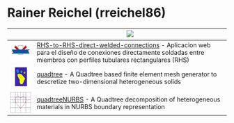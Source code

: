# Rainer Reichel (rreichel86)

| | <img src="" alt=" " width="50px"/>|
| --- | --- |
| <img src="https://github.com/rreichel86/RHS-to-RHS-direct-welded-connections/blob/8e8198a217172292523ec0176b7d8fad18d4ec09/imagenes/icono-128.png" alt=""/> | [RHS-to-RHS-direct-welded-connections](https://github.com/rreichel86/RHS-to-RHS-direct-welded-connections) - Aplicacion web para el diseño de conexiones directamente soldadas entre miembros con perfiles tubulares rectangulares (RHS) |
| <img src="https://github.com/rreichel86/quadtree/blob/6d73395c9ea051a2341df22b1a26a19e337ed64e/Examples/Images/YetiFootprint.png" alt=" " width="150px"/> | [quadtree](https://github.com/rreichel86/quadtree) - A Quadtree based finite element mesh generator to descretize two-dimensional heterogeneous solids |
| <img src="https://github.com/rreichel86/quadtreeNURBS/blob/c53cecc099400d63fd5bc36dfe50accd0ddf4360/Images/HeartQuadtreeDecomp4.png" alt=" " width="150px"/> | [quadtreeNURBS](https://github.com/rreichel86/quadtreeNURBS) - A Quadtree decomposition of heterogeneous materials in NURBS boundary representation |


<!--
**rreichel86/rreichel86** is a ✨ _special_ ✨ repository because its `README.md` (this file) appears on your GitHub profile.

Here are some ideas to get you started:

- 🔭 I’m currently working on ...
- 🌱 I’m currently learning ...
- 👯 I’m looking to collaborate on ...
- 🤔 I’m looking for help with ...
- 💬 Ask me about ...
- 📫 How to reach me: ...
- 😄 Pronouns: ...
- ⚡ Fun fact: ...
-->
